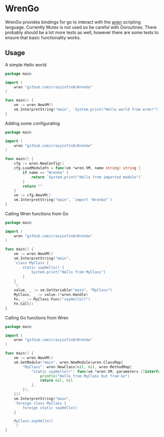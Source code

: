 # WrenGo

WrenGo provides bindings for go to interact with the [wren](https://wren.io/) scripting language. Currently Mutex is not used so be careful with Goroutines. There probably should be a lot more tests as well, however there are some tests to ensure that basic functionality works.

## Usage
A simple Hello world

```Go
package main

import (
	wren "github.com/crazyinfin8/WrenGo"
)

func main() {
	vm := wren.NewVM()
	vm.InterpretString("main", `System.print("Hello world from wren!")`)
}
```

Adding some configurating

```Go
package main

import (
	wren "github.com/crazyinfin8/WrenGo"
)

func main() {
	cfg := wren.NewConfig()
	cfg.LoadModuleFn = func(vm *wren.VM, name string) string {
		if name == "WrenGo" {
			return `System.print("Hello from imported module")`
		}
		return ""
	}
	vm := cfg.NewVM()
	vm.InterpretString("main", `import "WrenGo"`)
}
```

Calling Wren functions from Go

```Go
package main

import (
	wren "github.com/crazyinfin8/WrenGo"
)

func main() {
	vm := wren.NewVM()
	vm.InterpretString("main", 
	`class MyClass {
		static sayHello() {
			System.print("Hello from MyClass")
		}
	}
	`)
	value, _ := vm.GetVariable("main", "MyClass")
	MyClass, _ := value.(*wren.Handle)
	Fn, _ := MyClass.Func("sayHello()")
	Fn.Call()
}
```

Calling Go functions from Wren

```Go
package main

import (
	wren "github.com/crazyinfin8/WrenGo"
)

func main() {
	vm := wren.NewVM()
	vm.SetModule("main", wren.NewModule(wren.ClassMap{
		"MyClass": wren.NewClass(nil, nil, wren.MethodMap{
			"static sayHello()": func(vm *wren.VM, parameters []interface{}) (interface{}, error) {
				println("Hello from MyClass but from Go")
				return nil, nil
			},
		}),
	}))
	vm.InterpretString("main", 
	`foreign class MyClass {
		foreign static sayHello()
	}

	MyClass.sayHello()
	`)
}
```